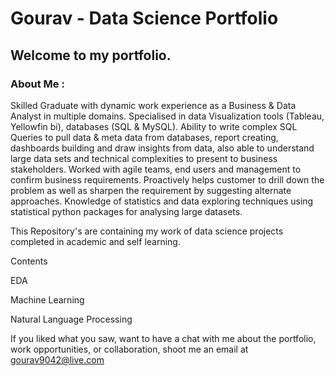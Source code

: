 # Gourav - Data Science Portfolio
## Welcome to my portfolio.

### About Me : 

Skilled Graduate with dynamic work experience as a Business & Data Analyst  in multiple domains. Specialised in data Visualization tools (Tableau, Yellowfin bi), databases (SQL & MySQL). Ability to write complex SQL Queries to pull data & meta data from databases, report creating, dashboards building and draw insights from data, also able to understand large data sets and technical complexities to present to business stakeholders. Worked with agile teams, end users and management to confirm business requirements. Proactively helps customer to drill down the problem as well as sharpen the requirement by suggesting alternate approaches. Knowledge of statistics and data exploring techniques using statistical python packages for analysing large datasets.

This Repository's are containing my work of data science projects completed in academic and self learning.


Contents

EDA

Machine Learning

Natural Language Processing

If you liked what you saw, want to have a chat with me about the portfolio, work opportunities, or collaboration, shoot me an email at 
<gourav9042@live.com>
